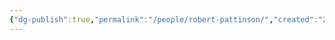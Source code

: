 ```yaml
---
{"dg-publish":true,"permalink":"/people/robert-pattinson/","created":"2024-04-09","updated":"2024-04-09"}
---
```


